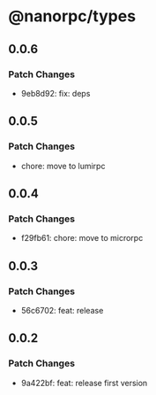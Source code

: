 # @nanorpc/types

## 0.0.6

### Patch Changes

- 9eb8d92: fix: deps

## 0.0.5

### Patch Changes

- chore: move to lumirpc

## 0.0.4

### Patch Changes

- f29fb61: chore: move to microrpc

## 0.0.3

### Patch Changes

- 56c6702: feat: release

## 0.0.2

### Patch Changes

- 9a422bf: feat: release first version
